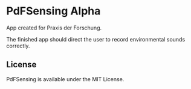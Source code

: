 # PdFSensing Alpha
App created for Praxis der Forschung.

The finished app should direct the user to record environmental sounds correctly.

## License
PdFSensing is available under the MIT License.
